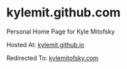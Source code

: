 kylemit.github.com
==================

Personal Home Page for Kyle Mitofsky

Hosted At:     [kylemit.github.io](https://github.com/KyleMit/kylemit.github.com)

Redirected To: [kylemitofsky.com](http://kylemitofsky.com/)
